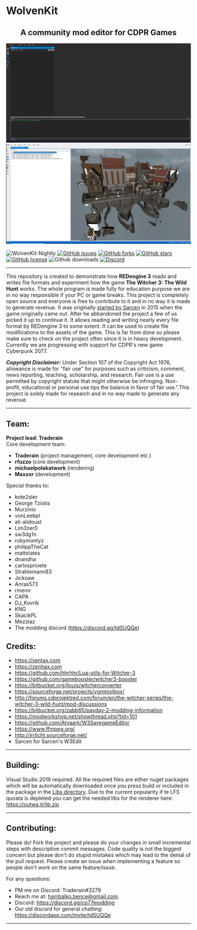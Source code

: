 # WolvenKit
<center><h2><strong>A community mod editor for CDPR Games</h2></strong></center>  

![Screenshot](/assets/screenshot.png)
![Screenshot](/assets/screenshot2.png)

![WolvenKit-Nightly](https://github.com/Traderain/Wolven-kit/workflows/WolvenKit-Nightly/badge.svg)
[![GitHub issues](https://img.shields.io/github/issues/Traderain/Wolven-kit.svg)](https://github.com/Traderain/Wolven-kit/issues)
[![GitHub forks](https://img.shields.io/github/forks/Traderain/Wolven-kit.svg)](https://github.com/Traderain/Wolven-kit/network)
[![GitHub stars](https://img.shields.io/github/stars/Traderain/Wolven-kit.svg)](https://github.com/Traderain/Wolven-kit/stargazers)
[![GitHub license](https://img.shields.io/badge/license-AGPL-blue.svg)](https://raw.githubusercontent.com/Traderain/Wolven-kit/master/LICENSE)
![Github downloads](https://img.shields.io/github/downloads/WolvenKit/Wolven-Kit/total)
[![Discord](https://img.shields.io/discord/717692382849663036.svg?label=&logo=discord&logoColor=ffffff&color=7389D8&labelColor=6A7EC2)](https://discord.gg/cp77modding)
***
This repository is created to demonstrate how **REDengine 3** reads and writes file formats and experiment how the game **The Witcher 3: The Wild Hunt** works. The whole program is made fully for education purpose we are in no way responsible if your PC or game breaks. This project is completely open source and everyone is free to contribute to it and in no way it is made to generate revenue. It was originally [started by Sarcen](http://forums.cdprojektred.com/forum/en/the-witcher-series/the-witcher-3-wild-hunt/mod-discussions/58758-mod-editor) in 2015 when the game originally came out. After he abbandoned the project a few of us picked it up to continue it. It allows reading and writing nearly every file format by REDengine 3 to some extent. It can be used to create file modifications to the assets of the game. This is far from done so please make sure to check on the project often since it is in heavy development. Currently we are progressing with support for CDPR's new game Cyberpunk 2077.

***Copyright Disclaimer:*** Under Section 107 of the Copyright Act 1976, allowance is made for "fair use" for purposes such as criticism, comment, news reporting, teaching, scholarship, and research. Fair use is a use permitted by copyright statute that might otherwise be infringing. Non-profit, educational or personal use tips the balance in favor of fair use.".This project is solely made for research and in no way made to generate any revenue.
***

## Team:
**Project lead: Traderain**  
Core development team:
- **Traderain** (project management, core development etc.)
- **rfuzzo**  (core development)
- **michaelpolakatwork** (rendering)
- **Maxzor** (development)

Special thanks to:
- kote2ster
- George Tziotis
- Murzinio
- vonLeebpl
- ali-alidoust
- Lim3zer0
- sw3dg1n
- robymontyz
- philippTheCat
- mattstates
- dnandha
- carlosproiete
- Strahlemann83
- Jicksaw
- Anras573
- rmemr
- CAPA
- DJ_Kovrik
- KNG
- SkacikPL
- Mezziaz
- The modding discord (https://discord.gg/tdSUQQe)

## Credits:

- https://xentax.com
- https://zenhax.com
- https://github.com/hhrhhr/Lua-utils-for-Witcher-3
- https://github.com/gamebooster/witcher3-booster
- https://bitbucket.org/jlouis/witcherconverter
- https://sourceforge.net/projects/vgmtoolbox/
- http://forums.cdprojektred.com/forum/en/the-witcher-series/the-witcher-3-wild-hunt/mod-discussions
- https://bitbucket.org/zabb65/payday-2-modding-information
- https://modworkshop.net/showthread.php?tid=101
- https://github.com/Atvaark/W3SavegameEditor
- https://www.ffmpeg.org/
- http://irrlicht.sourceforge.net/
- Sarcen for Sarcen's W3Edit

***

## Building:
Visual Studio 2019 required. All the required files are either nuget packages which will be automatically downloaded once you press build or included in the package in the [Libs directory](/Libs/).
Due to the current popularity if te LFS quoata is depleted you can get the needed libs for the renderer here: https://outwa.it/lib.zip

***

## Contributing:
Please do! Fork the project and please do your changes in small incremental steps with descriptive commit messages. Code quality is not the biggest concern but please don't do stupid mistakes which may lead to the denial of the pull request. Please create an issue when implementing a feature so people don't work on the same feature/issue.

For any questions:
- PM me on Discord: Traderain#3279 
- Reach me at: hambalko.bence@gmail.com.
- Discord: https://discord.gg/cp77modding
- Our old discord for general chatting: https://discordapp.com/invite/tdSUQQe
***